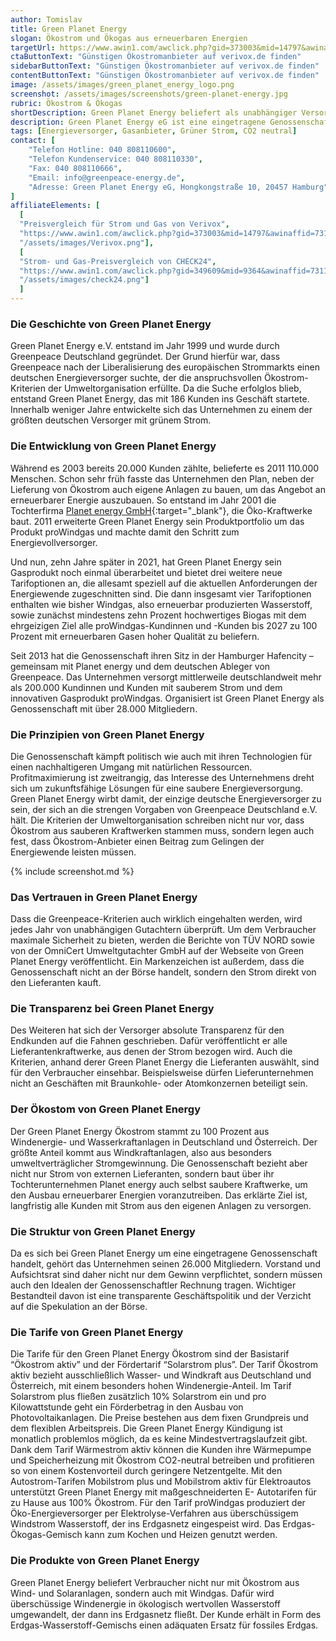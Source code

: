 ```yaml
---
author: Tomislav
title: Green Planet Energy
slogan: Ökostrom und Ökogas aus erneuerbaren Energien
targetUrl: https://www.awin1.com/awclick.php?gid=373003&mid=14797&awinaffid=731132&linkid=2482504&clickref=
ctaButtonText: "Günstigen Ökostromanbieter auf verivox.de finden"
sidebarButtonText: "Günstigen Ökostromanbieter auf verivox.de finden"
contentButtonText: "Günstigen Ökostromanbieter auf verivox.de finden"
image: /assets/images/green_planet_energy_logo.png
screenshot: /assets/images/screenshots/green-planet-energy.jpg
rubric: Ökostrom & Ökogas
shortDescription: Green Planet Energy beliefert als unabhängiger Versorger seine Kunden deutschlandweit mit Ökostom und Ökogas aus 100 Prozent erneuerbaren Energien.
description: Green Planet Energy eG ist eine eingetragene Genossenschaft und ein deutscher Energieversorger. Unter anderem ist es die erklärte Vision der unabhängigen Genossenschaft, bundesweit allen Bürgern möglichst umweltfreundlich gewonnene Energie bereitzustellen. Beim Strom von Green Planet Energy handelt es sich zu 100 Prozent um Ökostrom aus erneuerbaren Energiequellen.
tags: [Energieversorger, Gasanbieter, Grüner Strom, CO2 neutral]
contact: [
    "Telefon Hotline: 040 808110600",
    "Telefon Kundenservice: 040 808110330",
    "Fax: 040 808110666",
    "Email: info@greenpeace-energy.de",
    "Adresse: Green Planet Energy eG, Hongkongstraße 10, 20457 Hamburg"
]
affiliateElements: [
  [
  "Preisvergleich für Strom und Gas von Verivox", 
  "https://www.awin1.com/awclick.php?gid=373003&mid=14797&awinaffid=731132&linkid=2482504&clickref=", 
  "/assets/images/Verivox.png"],
  [
  "Strom- und Gas-Preisvergleich von CHECK24", 
  "https://www.awin1.com/awclick.php?gid=349609&mid=9364&awinaffid=731132&linkid=2275212&clickref=", 
  "/assets/images/check24.png"]
  ]
---
```


### Die Geschichte von Green Planet Energy

Green Planet Energy e.V. entstand im Jahr 1999 und wurde durch Greenpeace Deutschland gegründet. Der Grund hierfür war, dass Greenpeace nach der Liberalisierung des europäischen Strommarkts einen deutschen Energieversorger suchte, der die anspruchsvollen Ökostrom-Kriterien der Umweltorganisation erfüllte. Da die Suche erfolglos blieb, entstand Green Planet Energy, das mit 186 Kunden ins Geschäft startete. Innerhalb weniger Jahre entwickelte sich das Unternehmen zu einem der größten deutschen Versorger mit grünem Strom.

### Die Entwicklung von Green Planet Energy

Während es 2003 bereits 20.000 Kunden zählte, belieferte es 2011 110.000 Menschen. Schon sehr früh fasste das Unternehmen den Plan, neben der Lieferung von Ökostrom auch eigene Anlagen zu bauen, um das Angebot an erneuerbarer Energie auszubauen. So entstand im Jahr 2001 die Tochterfirma [Planet energy GmbH](https://www.planet-energy.de/unternehmen/ueber-uns.html){:target="_blank"}, die Öko-Kraftwerke baut. 2011 erweiterte Green Planet Energy sein Produktportfolio um das Produkt proWindgas und machte damit den Schritt zum Energievollversorger.

Und nun, zehn Jahre später in 2021, hat Green Planet Energy sein Gasprodukt noch einmal überarbeitet und bietet drei weitere neue Tarifoptionen an, die allesamt speziell auf die aktuellen Anforderungen der Energiewende zugeschnitten sind. Die dann insgesamt vier Tarifoptionen enthalten wie bisher Windgas, also erneuerbar produzierten Wasserstoff, sowie zunächst mindestens zehn Prozent hochwertiges Biogas mit dem ehrgeizigen Ziel alle proWindgas-Kundinnen und -Kunden bis 2027 zu 100 Prozent mit erneuerbaren Gasen hoher Qualität zu beliefern.

Seit 2013 hat die Genossenschaft ihren Sitz in der Hamburger Hafencity – gemeinsam mit Planet energy und dem deutschen Ableger von Greenpeace. Das Unternehmen versorgt mittlerweile deutschlandweit mehr als 200.000 Kundinnen und Kunden mit sauberem Strom und dem innovativen Gasprodukt proWindgas. Organisiert ist Green Planet Energy als Genossenschaft mit über 28.000 Mitgliedern.

### Die Prinzipien von Green Planet Energy

Die Genossenschaft kämpft politisch wie auch mit ihren Technologien für einen nachhaltigeren Umgang mit natürlichen Ressourcen. Profitmaximierung ist zweitrangig, das Interesse des Unternehmens dreht sich um zukunftsfähige Lösungen für eine saubere Energieversorgung. Green Planet Energy wirbt damit, der einzige deutsche Energieversorger zu sein, der sich an die strengen Vorgaben von Greenpeace Deutschland e.V. hält. Die Kriterien der Umweltorganisation schreiben nicht nur vor, dass Ökostrom aus sauberen Kraftwerken stammen muss, sondern legen auch fest, dass Ökostrom-Anbieter einen Beitrag zum Gelingen der Energiewende leisten müssen. 

{% include screenshot.md %}

### Das Vertrauen in Green Planet Energy

Dass die Greenpeace-Kriterien auch wirklich eingehalten werden, wird jedes Jahr von unabhängigen Gutachtern überprüft. Um dem Verbraucher maximale Sicherheit zu bieten, werden die Berichte von TÜV NORD sowie von der OmniCert Umweltgutachter GmbH auf der Webseite von Green Planet Energy veröffentlicht. Ein Markenzeichen ist außerdem, dass die Genossenschaft nicht an der Börse handelt, sondern den Strom direkt von den Lieferanten kauft. 

### Die Transparenz bei Green Planet Energy

Des Weiteren hat sich der Versorger absolute Transparenz für den Endkunden auf die Fahnen geschrieben. Dafür veröffentlicht er alle Lieferantenkraftwerke, aus denen der Strom bezogen wird. Auch die Kriterien, anhand derer Green Planet Energy die Lieferanten auswählt, sind für den Verbraucher einsehbar. Beispielsweise dürfen Lieferunternehmen nicht an Geschäften mit Braunkohle- oder Atomkonzernen beteiligt sein. 

### Der Ökostom von Green Planet Energy

Der Green Planet Energy Ökostrom stammt zu 100 Prozent aus Windenergie- und Wasserkraftanlagen in Deutschland und Österreich. Der größte Anteil kommt aus Windkraftanlagen, also aus besonders umweltverträglicher Stromgewinnung. Die Genossenschaft bezieht aber nicht nur Strom von externen Lieferanten, sondern baut über ihr Tochterunternehmen Planet energy auch selbst saubere Kraftwerke, um den Ausbau erneuerbarer Energien voranzutreiben. Das erklärte Ziel ist, langfristig alle Kunden mit Strom aus den eigenen Anlagen zu versorgen. 

### Die Struktur von Green Planet Energy

Da es sich bei Green Planet Energy um eine eingetragene Genossenschaft handelt, gehört das Unternehmen seinen 26.000 Mitgliedern. Vorstand und Aufsichtsrat sind daher nicht nur dem Gewinn verpflichtet, sondern müssen auch den Idealen der Genossenschaftler Rechnung tragen. Wichtiger Bestandteil davon ist eine transparente Geschäftspolitik und der Verzicht auf die Spekulation an der Börse.

### Die Tarife von Green Planet Energy

Die Tarife für den Green Planet Energy Ökostrom sind der Basistarif “Ökostrom aktiv” und der Fördertarif “Solarstrom plus”. Der Tarif Ökostrom aktiv bezieht ausschließlich Wasser- und Windkraft aus Deutschland und Österreich, mit einem besonders hohen Windenergie-Anteil. Im Tarif Solarstrom plus fließen zusätzlich 10% Solarstrom ein und pro Kilowattstunde geht ein Förderbetrag in den Ausbau von Photovoltaikanlagen. Die Preise bestehen aus dem fixen Grundpreis und dem flexiblen Arbeitspreis. Die Green Planet Energy Kündigung ist monatlich problemlos möglich, da es keine Mindestvertragslaufzeit gibt.
Dank dem Tarif Wärmestrom aktiv können die Kunden ihre Wärmepumpe und Speicherheizung mit Ökostrom CO2-neutral betreiben und profitieren so von einem Kostenvorteil durch geringere Netzentgelte. Mit den Autostrom-Tarifen Mobilstrom plus und Mobilstrom aktiv für Elektroautos unterstützt Green Planet Energy mit maßgeschneiderten E- Autotarifen für zu Hause aus 100% Ökostrom. Für den Tarif proWindgas produziert der Öko-Energieversorger per Elektrolyse-Verfahren aus überschüssigem Windstrom Wasserstoff, der ins Erdgasnetz eingespeist wird. Das Erdgas-Ökogas-Gemisch kann zum Kochen und Heizen genutzt werden.

### Die Produkte von Green Planet Energy
Green Planet Energy beliefert Verbraucher nicht nur mit Ökostrom aus Wind- und Solaranlagen, sondern auch mit Windgas. Dafür wird überschüssige Windenergie in ökologisch wertvollen Wasserstoff umgewandelt, der dann ins Erdgasnetz fließt. Der Kunde erhält in Form des Erdgas-Wasserstoff-Gemischs einen adäquaten Ersatz für fossiles Erdgas.

